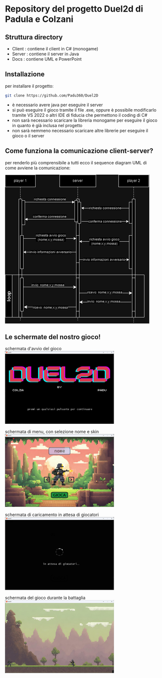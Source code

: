 # Repository del progetto Duel2d di Padula e Colzani

## Struttura directory

- Client : contiene il client in C# (monogame)
- Server : contiene il server in Java
- Docs : contiene UML e PowerPoint

## Installazione
per installare il progetto:
```bash
git clone https://github.com/Padu360/Duel2D
```
- è necessario avere java per eseguire il server
- si può eseguire il gioco tramite il file .exe, oppure è possibile modificarlo tramite VS 2022 o altri IDE di fiducia che permettono il coding di C#
- non sarà necessario scaricare la libreria monogame per eseguire il gioco in quanto è già inclusa nel progetto
- non sarà nemmeno necessario scaricare altre librerie per eseguire il gioco o il server

## Come funziona la comunicazione client-server?
per renderlo più comprensibile a tutti ecco il sequence diagram UML di come avviene la comunicazione:

<img src="docs/uml/client server.drawio.png">

## Le schermate del nostro gioco!
schermata d'avvio del gioco  
<img src="docs/schermate/avvio.png" width=360 height=240>

schermata di menu, con selezione nome e skin  
<img src="docs/schermate/menu.png" width=360 height=240>

schermata di caricamento in attesa di giocatori  
<img src="docs/schermate/caricamento.png" width=360 height=240>

schermata del gioco durante la battaglia  
<img src="docs/schermate/gioco.png" width=360 height=240>
